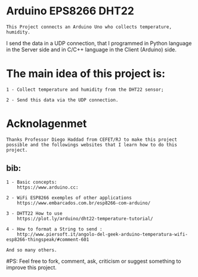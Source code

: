 # Arduino EPS8266 DHT22

    This Project connects an Arduino Uno who collects temperature, humidity.
I send the data in a UDP connection, that I programmed in Python language in the Server side and in C/C++ language in the Client (Arduino) side. 

# The main idea of this project is:

    1 - Collect temperature and humidity from the DHT22 sensor;

    2 - Send this data via the UDP connection.

# Acknolagenmet
    Thanks Professor Diego Haddad from CEFET/RJ to make this project possible and the followings websites that I learn how to do this project.

bib:
----
    1 - Basic concepts:
        https://www.arduino.cc:
    
    2 - WiFi ESP8266 exemples of other applications 
        https://www.embarcados.com.br/esp8266-com-arduino/
        
    3 - DHTT22 How to use
        https://plot.ly/arduino/dht22-temperature-tutorial/
        
    4 - How to format a String to send :
        http://www.piersoft.it/angolo-del-geek-arduino-temperatura-wifi-esp8266-thingspeak/#comment-601
        
    And so many others.


#PS:
    Feel free to fork, comment, ask, criticism or suggest something to improve this project.
